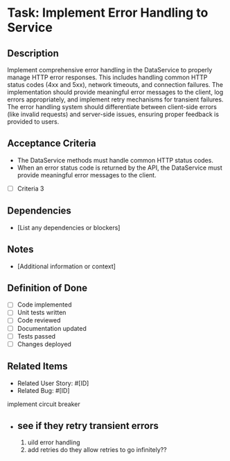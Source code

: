 # Task: Implement Error Handling to Service

## Description
Implement comprehensive error handling in the DataService to properly manage HTTP error responses. This includes handling common HTTP status codes (4xx and 5xx), network timeouts, and connection failures. The implementation should provide meaningful error messages to the client, log errors appropriately, and implement retry mechanisms for transient failures. The error handling system should differentiate between client-side errors (like invalid requests) and server-side issues, ensuring proper feedback is provided to users.

## Acceptance Criteria
- The DataService methods must handle common HTTP status codes.
- When an error status code is returned by the API, the DataService must provide meaningful error messages to the client.
- [ ] Criteria 3

## Dependencies
- [List any dependencies or blockers]

## Notes
- [Additional information or context]

## Definition of Done
- [ ] Code implemented
- [ ] Unit tests written
- [ ] Code reviewed
- [ ] Documentation updated
- [ ] Tests passed
- [ ] Changes deployed

## Related Items
- Related User Story: #[ID]
- Related Bug: #[ID]











implement circuit breaker
- see if they retry transient errors
    - 

    1) uild error handling
    2) add retries
    do they allow retries to go infinitely??